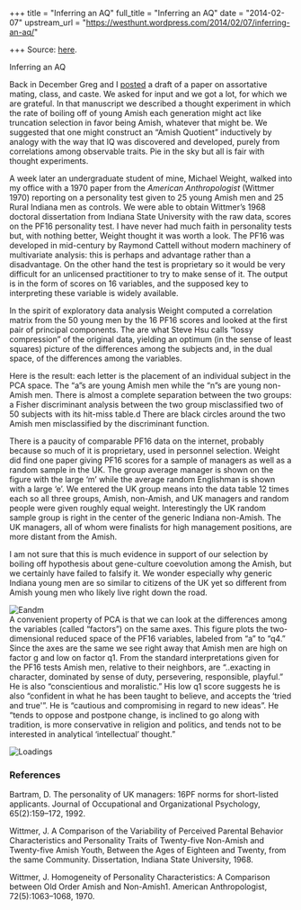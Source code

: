 +++
title = "Inferring an AQ"
full_title = "Inferring an AQ"
date = "2014-02-07"
upstream_url = "https://westhunt.wordpress.com/2014/02/07/inferring-an-aq/"

+++
Source: [here](https://westhunt.wordpress.com/2014/02/07/inferring-an-aq/).

Inferring an AQ

Back in December Greg and I
[posted](https://westhunt.wordpress.com/2013/12/21/assortative-mating-class-and-caste/)
a draft of a paper on assortative mating, class, and caste. We asked for
input and we got a lot, for which we are grateful. In that manuscript we
described a thought experiment in which the rate of boiling off of young
Amish each generation might act like truncation selection in favor being
Amish, whatever that might be. We suggested that one might construct an
“Amish Quotient” inductively by analogy with the way that IQ was
discovered and developed, purely from correlations among observable
traits. Pie in the sky but all is fair with thought experiments.

A week later an undergraduate student of mine, Michael Weight, walked
into my office with a 1970 paper from the *American Anthropologist*
(Wittmer 1970) reporting on a personality test given to 25 young Amish
men and 25 Rural Indiana men as controls. We were able to obtain
Wittmer’s 1968 doctoral dissertation from Indiana State University with
the raw data, scores on the PF16 personality test. I have never had much
faith in personality tests but, with nothing better, Weight thought it
was worth a look. The PF16 was developed in mid-century by Raymond
Cattell without modern machinery of multivariate analysis: this is
perhaps and advantage rather than a disadvantage. On the other hand the
test is proprietary so it would be very difficult for an unlicensed
practitioner to try to make sense of it. The output is in the form of
scores on 16 variables, and the supposed key to interpreting these
variable is widely available.

In the spirit of exploratory data analysis Weight computed a correlation
matrix from the 50 young men by the 16 PF16 scores and looked at the
first pair of principal components. The are what Steve Hsu calls “lossy
compression” of the original data, yielding an optimum (in the sense of
least squares) picture of the differences among the subjects and, in the
dual space, of the differences among the variables.

Here is the result: each letter is the placement of an individual
subject in the PCA space. The “a”s are young Amish men while the “n”s
are young non-Amish men. There is almost a complete separation between
the two groups: a Fisher discriminant analysis between the two group
misclassified two of 50 subjects with its hit-miss table.d There are
black circles around the two Amish men misclassified by the discriminant
function.

There is a paucity of comparable PF16 data on the internet, probably
because so much of it is proprietary, used in personnel selection.
Weight did find one paper giving PF16 scores for a sample of managers as
well as a random sample in the UK. The group average manager is shown on
the figure with the large ‘m’ while the average random Englishman is
shown with a large ‘e’. We entered the UK group means into the data
table 12 times each so all three groups, Amish, non-Amish, and UK
managers and random people were given roughly equal weight.
Interestingly the UK random sample group is right in the center of the
generic Indiana non-Amish. The UK managers, all of whom were finalists
for high management positions, are more distant from the Amish.

I am not sure that this is much evidence in support of our selection by
boiling off hypothesis about gene-culture coevolution among the Amish,
but we certainly have failed to falsify it. We wonder especially why
generic Indiana young men are so similar to citizens of the UK yet so
different from Amish young men who likely live right down the road.

![Eandm](https://westhunt.files.wordpress.com/2014/02/eandm.png?w=600&h=328 "eandm.png")  
A convenient property of PCA is that we can look at the differences
among the variables (called “factors”) on the same axes. This figure
plots the two-dimensional reduced space of the PF16 variables, labeled
from “a” to “q4.” Since the axes are the same we see right away that
Amish men are high on factor g and low on factor q1. From the standard
interpretations given for the PF16 tests Amish men, relative to their
neighbors, are “..exacting in character, dominated by sense of duty,
persevering, responsible, playful.” He is also “conscientious and
moralistic.” His low q1 score suggests he is also “confident in what he
has been taught to believe, and accepts the ‘tried and true'”. He is
“cautious and compromising in regard to new ideas”. He “tends to oppose
and postpone change, is inclined to go along with tradition, is more
conservative in religion and politics, and tends not to be interested in
analytical ‘intellectual’ thought.”

![Loadings](https://westhunt.files.wordpress.com/2014/02/loadings.png?w=600&h=464 "loadings.png")

### References

Bartram, D. The personality of UK managers: 16PF norms for short-listed
applicants. Journal of Occupational and Organizational Psychology,
65(2):159–172, 1992.

Wittmer, J. A Comparison of the Variability of Perceived Parental
Behavior Characteristics and Personality Traits of Twenty-five Non-Amish
and Twenty-five Amish Youth, Between the Ages of Eighteen and Twenty,
from the same Community. Dissertation, Indiana State University, 1968.

Wittmer, J. Homogeneity of Personality Characteristics: A Comparison
between Old Order Amish and Non-Amish1. American Anthropologist,
72(5):1063–1068, 1970.

